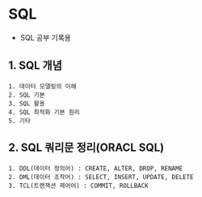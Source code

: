 # SQL

- SQL 공부 기록용

## 1. SQL 개념
    1. 데이터 모델링의 이해
    2. SQL 기본
    3. SQL 활용
    4. SQL 최적화 기본 원리
    5. 기타

## 2. SQL 쿼리문 정리(ORACL SQL)
    1. DDL(데이터 정의어) : CREATE, ALTER, DROP, RENAME
    2. DML(데이터 조작어) : SELECT, INSERT, UPDATE, DELETE
    3. TCL(트랜잭션 제어어) : COMMIT, ROLLBACK